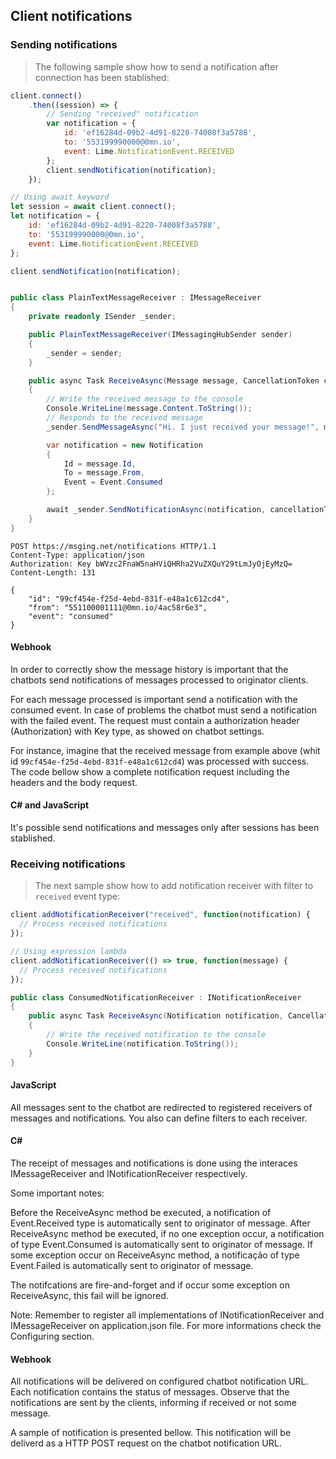 ## Client notifications


### Sending notifications

> The following sample show how to send a notification after connection has been stablished:

```javascript
client.connect()
    .then((session) => {
        // Sending "received" notification
        var notification = {
            id: 'ef16284d-09b2-4d91-8220-74008f3a5788',
            to: '553199990000@0mn.io',
            event: Lime.NotificationEvent.RECEIVED
        };
        client.sendNotification(notification);
    });

// Using await keyword
let session = await client.connect();
let notification = {
    id: 'ef16284d-09b2-4d91-8220-74008f3a5788',
    to: '553199990000@0mn.io',
    event: Lime.NotificationEvent.RECEIVED
};

client.sendNotification(notification);
```

```csharp

public class PlainTextMessageReceiver : IMessageReceiver
{
    private readonly ISender _sender;

    public PlainTextMessageReceiver(IMessagingHubSender sender)
    {
        _sender = sender;
    }

    public async Task ReceiveAsync(Message message, CancellationToken cancellationToken)
    {
        // Write the received message to the console
        Console.WriteLine(message.Content.ToString());
        // Responds to the received message
        _sender.SendMessageAsync("Hi. I just received your message!", message.From, cancellationToken);

        var notification = new Notification
        {
            Id = message.Id,
            To = message.From,
            Event = Event.Consumed
        };

        await _sender.SendNotificationAsync(notification, cancellationToken);
    }
}
```

```http
POST https://msging.net/notifications HTTP/1.1
Content-Type: application/json
Authorization: Key bWVzc2FnaW5naHViQHRha2VuZXQuY29tLmJyOjEyMzQ=
Content-Length: 131

{
    "id": "99cf454e-f25d-4ebd-831f-e48a1c612cd4",
    "from": "551100001111@0mn.io/4ac58r6e3",
    "event": "consumed"
}
```

#### Webhook
In order to correctly show the message history is important that the chatbots send notifications of messages processed to originator clients.

For each message processed is important send a notification with the consumed event. In case of problems the chatbot must send a notification with the failed event. The request must contain a authorization header (Authorization) with Key type, as showed on chatbot settings.

For instance, imagine that the received message from example above (whit id `99cf454e-f25d-4ebd-831f-e48a1c612cd4`) was processed with success. The code bellow show a complete notification request including the headers and the body request.

#### C\# and JavaScript
It's possible send notifications and messages only after sessions has been stablished.


### Receiving notifications

> The next sample show how to add notification receiver with filter to `received` event type:

```javascript
client.addNotificationReceiver("received", function(notification) {
  // Process received notifications
});

// Using expression lambda
client.addNotificationReceiver(() => true, function(message) {
  // Process received notifications
});
```

```csharp
public class ConsumedNotificationReceiver : INotificationReceiver
{
    public async Task ReceiveAsync(Notification notification, CancellationToken cancellationToken)
    {
        // Write the received notification to the console
        Console.WriteLine(notification.ToString());
    }
}
```

#### JavaScript

All messages sent to the chatbot are redirected to registered receivers of messages and notifications. You also can define filters to each receiver.

#### C#     

The receipt of messages and notifications is done using the interaces IMessageReceiver and INotificationReceiver respectively.

Some important notes:

Before the ReceiveAsync method be executed, a notification of Event.Received type is automatically sent to originator of message.
After ReceiveAsync method be executed, if no one exception occur, a notification of type Event.Consumed is automatically sent to originator of message.
If some exception occur on ReceiveAsync method, a notificação of type Event.Failed is automatically sent to originator of message.

The notifcations are fire-and-forget and if occur some exception on ReceiveAsync, this fail will be ignored.

Note: Remember to register all implementations of INotificationReceiver and IMessageReceiver on application.json file. For more informations check the Configuring section.

#### Webhook

All notifications will be delivered on configured chatbot notification URL. Each notification contains the status of messages. Observe that the notifications are sent by the clients, informing if received or not some message.

A sample of notification is presented bellow. This notification will be deliverd as a HTTP POST request on the chatbot notification URL.